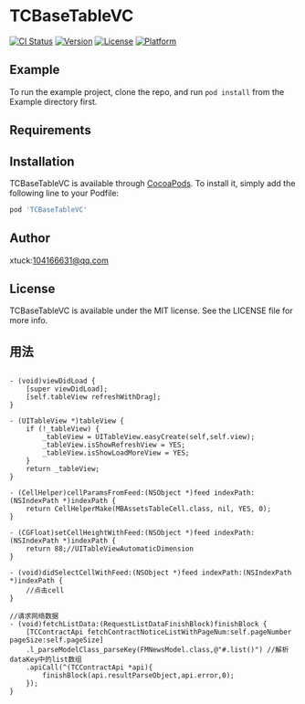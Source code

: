# TCBaseTableVC

[![CI Status](https://img.shields.io/travis/xtuck/TCBaseTableVC.svg?style=flat)](https://travis-ci.org/xtuck/TCBaseTableVC)
[![Version](https://img.shields.io/cocoapods/v/TCBaseTableVC.svg?style=flat)](https://cocoapods.org/pods/TCBaseTableVC)
[![License](https://img.shields.io/cocoapods/l/TCBaseTableVC.svg?style=flat)](https://cocoapods.org/pods/TCBaseTableVC)
[![Platform](https://img.shields.io/cocoapods/p/TCBaseTableVC.svg?style=flat)](https://cocoapods.org/pods/TCBaseTableVC)

## Example

To run the example project, clone the repo, and run `pod install` from the Example directory first.

## Requirements

## Installation

TCBaseTableVC is available through [CocoaPods](https://cocoapods.org). To install
it, simply add the following line to your Podfile:

```ruby
pod 'TCBaseTableVC'
```

## Author

xtuck:104166631@qq.com

## License

TCBaseTableVC is available under the MIT license. See the LICENSE file for more info.

## 用法
```

- (void)viewDidLoad {
    [super viewDidLoad];
    [self.tableView refreshWithDrag];
}

- (UITableView *)tableView {
    if (!_tableView) {
        _tableView = UITableView.easyCreate(self,self.view);
        _tableView.isShowRefreshView = YES;
        _tableView.isShowLoadMoreView = YES;
    }
    return _tableView;
}

- (CellHelper)cellParamsFromFeed:(NSObject *)feed indexPath:(NSIndexPath *)indexPath {
    return CellHelperMake(MBAssetsTableCell.class, nil, YES, 0);
}

- (CGFloat)setCellHeightWithFeed:(NSObject *)feed indexPath:(NSIndexPath *)indexPath {
    return 88;//UITableViewAutomaticDimension
}

- (void)didSelectCellWithFeed:(NSObject *)feed indexPath:(NSIndexPath *)indexPath {
    //点击cell
}

//请求网络数据
- (void)fetchListData:(RequestListDataFinishBlock)finishBlock {
    [TCContractApi fetchContractNoticeListWithPageNum:self.pageNumber pageSize:self.pageSize]
    .l_parseModelClass_parseKey(FMNewsModel.class,@"#.list()") //解析dataKey中的list数组
    .apiCall(^(TCContractApi *api){
        finishBlock(api.resultParseObject,api.error,0);
    });
}


```
